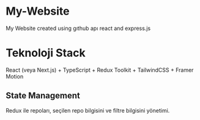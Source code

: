 # My-Website
My Website created using gıthub apı react and express.js
# Teknoloji Stack
React (veya Next.js) + TypeScript + Redux Toolkit + TailwindCSS + Framer Motion
## State Management
Redux ile repoları, seçilen repo bilgisini ve filtre bilgisini yönetimi.

